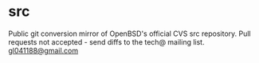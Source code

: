 # src
Public git conversion mirror of OpenBSD's official CVS src repository. Pull requests not accepted - send diffs to the tech@ mailing list.
gl041188@gmail.com
